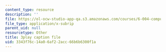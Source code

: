 ```yaml
---
content_type: resource
description: ''
file: https://ol-ocw-studio-app-qa.s3.amazonaws.com/courses/6-004-computation-structures-spring-2017/3343f76c14a06af22acc66b6b6300f1a_gxU2Eo3oBPg.srt
file_type: application/x-subrip
parent_uid: null
resourcetype: Other
title: 3play caption file
uid: 3343f76c-14a0-6af2-2acc-66b6b6300f1a
---
```

